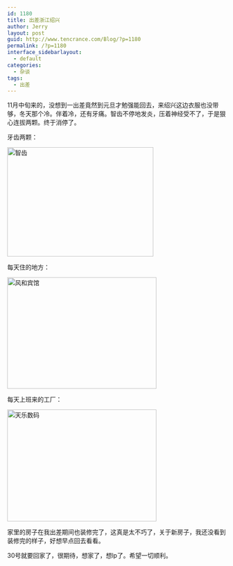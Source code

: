 ```yaml
---
id: 1180
title: 出差浙江绍兴
author: Jerry
layout: post
guid: http://www.tencrance.com/Blog/?p=1180
permalink: /?p=1180
interface_sidebarlayout:
  - default
categories:
  - 杂谈
tags:
  - 出差
---
```

11月中旬来的，没想到一出差竟然到元旦才勉强能回去，来绍兴这边衣服也没带够，冬天那个冷。伴着冷，还有牙痛。智齿不停地发炎，压着神经受不了，于是狠心连拔两颗。终于消停了。

牙齿两颗：

<img class=" alignnone" src="http://zhiweiyang.qiniudn.com/P41221-182854.jpg" alt="智齿" width="337" height="252" />

每天住的地方：

<img class="alignnone" src="http://zhiweiyang.qiniudn.com/P41116-184648.jpg" alt="风和宾馆" width="344" height="257" />

每天上班来的工厂：

<img class="alignnone" src="http://zhiweiyang.qiniudn.com/P41206-085151.jpg" alt="天乐数码" width="344" height="258" />

家里的房子在我出差期间也装修完了，这真是太不巧了，关于新房子，我还没看到装修完的样子，好想早点回去看看。

30号就要回家了，很期待，想家了，想lp了。希望一切顺利。